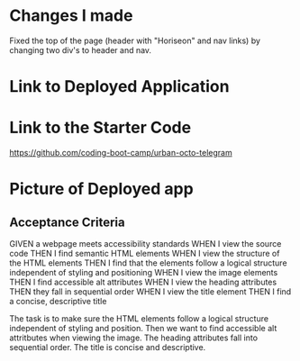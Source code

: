 # Changes I made
Fixed the top of the page (header with "Horiseon" and nav links) by changing two div's to header and nav.

# Link to Deployed Application

# Link to the Starter Code
https://github.com/coding-boot-camp/urban-octo-telegram

# Picture of Deployed app

## Acceptance Criteria
GIVEN a webpage meets accessibility standards
WHEN I view the source code
THEN I find semantic HTML elements
WHEN I view the structure of the HTML elements
THEN I find that the elements follow a logical structure independent of styling and positioning
WHEN I view the image elements
THEN I find accessible alt attributes
WHEN I view the heading attributes
THEN they fall in sequential order
WHEN I view the title element
THEN I find a concise, descriptive title


<!--- PSEUDO CODE -->
The task is to make sure the HTML elements follow a logical structure independent of styling and position.
Then we want to find accessible alt attritbutes when viewing the image. 
The heading attributes fall into sequential order. 
The title is concise and descriptive. 
